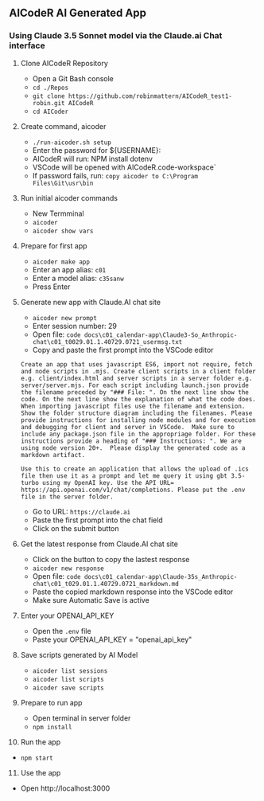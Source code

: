 

## AICodeR AI Generated App
### Using Claude 3.5 Sonnet model via the Claude.ai Chat interface 

1. Clone AICodeR Repository
   - Open a Git Bash console 
   - `cd ./Repos`    
   - `git clone https://github.com/robinmattern/AICodeR_test1-robin.git AICodeR`    
   - `cd AICoder`   

2. Create command, aicoder
   - `./run-aicoder.sh setup` 
   - Enter the password for ${USERNAME}:
   - AICodeR will run: NPM install dotenv 
   - VSCode will be opened with AICodeR.code-workspace`  
   - If password fails, run: `copy aicoder to C:\Program Files\Git\usr\bin`   

3. Run initial aicoder commands
   - New Termminal
   - `aicoder`    
   - `aicoder show vars`     
   
4. Prepare for first app
   - `aicoder make app`   
   - Enter an app alias: `c01`   
   - Enter a model alias: `c35sanw`
   - Press Enter 
   
5. Generate new app with Claude.AI chat site
   - `aicoder new prompt` 
   - Enter session number: 29 
   - Open file: `code docs\c01_calendar-app\Claude3-So_Anthropic-chat\c01_t0029.01.1.40729.0721_usermsg.txt` 
   - Copy and paste the first prompt into the VSCode editor
   ```
   Create an app that uses javascript ES6, import not require, fetch and node scripts in .mjs. Create client scripts in a client folder e.g. client/index.html and server scripts in a server folder e.g. server/server.mjs. For each script including launch.json provide the filename preceded by "### File: ". On the next line show the code. On the next line show the explanation of what the code does. When importing javascript files use the filename and extension. Show the folder structure diagram including the filenames. Please provide instructions for installing node modules and for execution and debugging for client and server in VSCode.  Make sure to include any package.json file in the appropriage folder. For these instructions provide a heading of "### Instructions: ". We are using node version 20+.  Please display the generated code as a markdown artifact. 
   
   Use this to create an application that allows the upload of .ics file then use it as a prompt and let me query it using gbt 3.5-turbo using my OpenAI key. Use the API URL= https://api.openai.com/v1/chat/completions. Please put the .env file in the server folder.
   ```
   - Go to URL: `https://claude.ai`   
   - Paste the first prompt into the chat field
   - Click on the submit button 

6. Get the latest response from Claude.AI chat site
   - Click on the button to copy the lastest response
   - `aicoder new response` 
   - Open file: `code docs\c01_calendar-app\Claude-35s_Anthropic-chat\c01_t029.01.1.40729.0721_markdown.md` 
   - Paste the copied markdown response into the VSCode editor
   - Make sure Automatic Save is active 
<!-- - Save the file as, `c01_t020.06.2.40723.0727_markdown.md` --> 

7. Enter your OPENAI_API_KEY
   - Open the `.env` file
   - Paste your OPENAI_API_KEY = "openai_api_key" 
   
8. Save scripts generated by AI Model
   - `aicoder list sessions`  
   - `aicoder list scripts`   
   - `aicoder save scripts`  

9. Prepare to run app
   - Open terminal in server folder   
   - `npm install`

10. Run the app 
   - `npm start`

11. Use the app
   - Open http://localhost:3000
